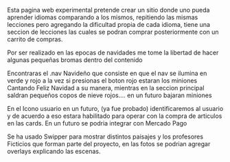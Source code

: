Esta pagina web experimental pretende crear un sitio donde uno pueda aprender idiomas comparando a los mismos, repitiendo las mismas lecciones pero agregando la dificultad propia de cada idioma, 
tiene una seccion de lecciones las cuales se podran comprar posteriormente con un carrito de compras.

Por ser realizado en las epocas de navidades me tome la libertad de hacer algunas pequeñas bromas dentro del contenido


Encontraras el .nav Navideño que consiste en que el nav se ilumina en verde y rojo
a la vez si presionas el boton rojo estaran los miniones Cantando Feliz Navidad a su manera, mientras en la seccion principal saldran pequeños copos de nieve rojos.... en un futuro bajaran miniones


En el Icono usuario en un futuro, (ya fue probado) identificaremos al usuario y de acuerdo a eso estara habilitado para operar con la compra de articulos en las cards. En un futuro se podria integrar con Mercado Pago


Se ha usado Swipper para mostrar distintos paisajes y los profesores Ficticios que forman parte del proyecto, en las fotos se podrian agregar overlays explicando las escenas.




